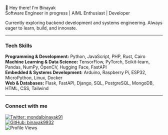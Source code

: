 👋 Hey there! I'm Binayak  
Software Engineer in progress | AIML Enthusiast | Developer  

Currently exploring backend development and systems engineering. Always eager to learn, build, and innovate.  

---

### Tech Skills  
**Programming & Development:** Python, JavaScript, PHP, Rust, Cairo  
**Machine Learning & Data Science:** TensorFlow, PyTorch, Scikit-learn, Pandas, NumPy, OpenCV, Hugging Face, FastAPI  
**Embedded & Systems Development:** Arduino, Raspberry Pi, ESP32, MicroPython, Linux, Docker  
**Web & Databases:** Flask, FastAPI, Django, SQL, PostgreSQL, MongoDB, HTML, CSS, Tailwind  

---

### Connect with me  
[![Twitter: mondalbinayak91](https://img.shields.io/twitter/follow/mondalbinayak91?style=social&color=black)](https://twitter.com/mondalbinayak91)  
[![GitHub: binayak9932](https://img.shields.io/github/followers/binayak9932?label=follow&style=social&color=black)](https://github.com/binayak9932)  
![Profile Views](https://komarev.com/ghpvc/?username=binayak9932&color=blueviolet)  
